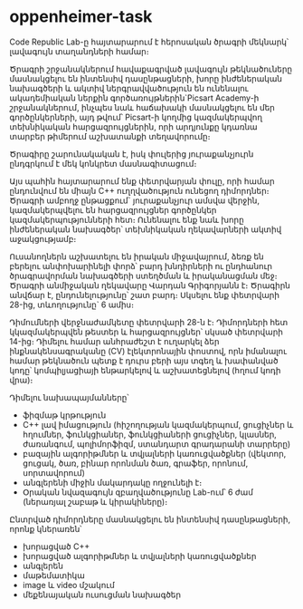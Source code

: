 # oppenheimer-task

Code Republic Lab-ը հայտարարում է հերոսական ծրագրի մեկնարկ՝ լավագույն տաղանդների համար։

Ծրագրի շրջանակներում հավաքագրված լավագույն թեկնածուները մասնակցելու են ինտենսիվ դասընթացների, խորը ինժեներական նախագծերի և ակտիվ ներգրավվածություն են ունենալու ակադեմիական ներքին գործառույթներին`Picsart Academy-ի շրջանակներում, ինչպես նաև հաճախակի մասնակցելու են մեր գործընկերների, այդ թվում՝ Picsart-ի կողմից կազմակերպվող տեխնիկական հարցազրույցներին, որի արդյունքը կդառնա տարբեր թիմերում աշխատանքի տեղավորումը։

Ծրագիրը շարունակական է, իսկ փուլերից յուրաքանչյուրն ընդգրկում է մեկ կոնկրետ մասնագիտացում։

Այս պահին հայտարարում ենք փետրվարյան փուլը, որի համար ընդունվում են միայն C++ ուղղվածություն ունեցող դիմորդներ։
Ծրագրի ամբողջ ընթացքում` յուրաքանչյուր ամսվա վերջին, կազմակերպվելու են հարցազրույցներ գործընկեր կազմակերպությունների հետ։ Ունենալու ենք նաև խորը ինժեներական նախագծեր՝ տեխնիկական ղեկավարների ակտիվ աջակցությամբ։

Ուսանողներն աշխատելու են իրական միջավայրում, ձեռք են բերելու անփոխարինելի փորձ՝ բարդ խնդիրների ու ընդհանուր ծրագրավորման նախագծերի ստեղծման և իրականացման մեջ։ 
Ծրագրի անմիջական ղեկավարը Վարդան Գրիգորյանն է։
Ծրագիրն անվճար է, ընդունելությունը՝ շատ բարդ։
Սկսելու ենք փետրվարի 28-ից, տևողությունը` 6 ամիս։

Դիմումների վերջնաժամկետը փետրվարի 28-ն է։
Դիմորդների հետ կկազմակերպվեն թեստեր և հարցազրույցներ՝ սկսած փետրվարի 14-ից։
Դիմելու համար անհրաժեշտ է ուղարկել ձեր ինքնակենսագրականը (CV) էլեկտրոնային փոստով, որն իմանալու համար թեկնածուն պետք է դուրս բերի այս տգեղ և խափանված կոդը՝ կոմպիլյացիայի ենթարկելով և աշխատեցնելով (հղում կոդի վրա)։

Դիմելու նախապայմանները՝
 - ֆիզմաթ կրթություն
 - C++ լավ իմացություն (հիշողության կազմակերպում, ցուցիչներ և հղումներ, ֆունկցիաներ, ֆունկցիաների ցուցիչներ, կլասներ, ժառանգում, պոլիմորֆիզմ, ստանդարտ գրադարանի տարրերը)
 - բազային ալգորիթմներ և տվյալների կառուցվածքներ (վեկտոր, ցուցակ, ծառ, բինար որոնման ծառ, գրաֆեր, որոնում, սորտավորում)
 - անգլերենի միջին մակարդակը ողջունելի է։
 - Օրական նվազագույն զբաղվածությունը Lab-ում՝ 6 ժամ (ներառյալ շաբաթ և կիրակիները)։

Ընտրված դիմորդները մասնակցելու են ինտենսիվ դասընթացների, որոնք կներառեն՝
 - խորացված C++
 - խորացված ալգորիթմներ և տվյալների կառուցվածքներ
 - անգլերեն
 - մաթեմատիկա
 - image և video մշակում
 - մեքենայական ուսուցման նախագծեր